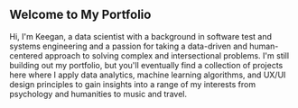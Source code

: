 ## Welcome to My Portfolio

Hi, I'm Keegan, a data scientist with a background in software test and systems engineering and a passion for taking a data-driven and human-centered approach to solving complex and intersectional problems. I'm still building out my portfolio, but you'll eventually find a collection of projects here where I apply data analytics, machine learning algorithms, and UX/UI design principles to gain insights into a range of my interests from psychology and humanities to music and travel.
<!--
**keeganmcgarry/keeganmcgarry** is a ✨ _special_ ✨ repository because its `README.md` (this file) appears on your GitHub profile.

Here are some ideas to get you started:

- 🔭 I’m currently working on ...
- 🌱 I’m currently learning ...
- 👯 I’m looking to collaborate on ...
- 🤔 I’m looking for help with ...
- 💬 Ask me about ...
- 📫 How to reach me: ...
- 😄 Pronouns: ...
- ⚡ Fun fact: ...
-->
